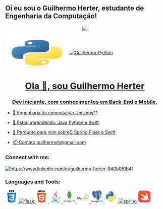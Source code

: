 ## Oi eu sou o Guilhermo Herter, estudante de Engenharia da Computação!
<div align="center">
  <a href="https://github.com/GuilhermoH">
  <img height="150em" src="https://github-readme-stats.vercel.app/api/top-langs/?username=GuilhermoH&layout=compact&langs_count=7&theme=dark"/>

</div>
<div style="display: inline_block"><br>
  <img align="center" alt="Guilhermo-Python" height="100" width="200" src="https://raw.githubusercontent.com/devicons/devicon/master/icons/python/python-original.svg">
  <img align="center" alt="Guilhermo-Python" height="100" width="200" <img src="https://cdn.jsdelivr.net/gh/devicons/devicon/icons/java/java-original.svg" />

<h1 align="center">Ola 👋, sou Guilhermo Herter</h1>
<h3 align="center">Dev Iniciante, com conhecimentos em Back-End e Mobile.</h3>

- 🔭 Engenharia da computação Unisinos**

- 🌱 Estou aprendendo: Java,Python e Swift

- 💬 Pergunte para mim sobreÇ Spring,Flask e Swift

- 📫 Contato guilhermoh@gmail.com

<h3 align="left">Connect with me:</h3>
<p align="left">
<a href="https://linkedin.com/in/https://www.linkedin.com/in/guilhermo-herter-940b051b4/" target="blank"><img align="center" src="https://raw.githubusercontent.com/rahuldkjain/github-profile-readme-generator/master/src/images/icons/Social/linked-in-alt.svg" alt="https://www.linkedin.com/in/guilhermo-herter-940b051b4/" height="30" width="40" /></a>
</p>

<h3 align="left">Languages and Tools:</h3>
<p align="left"> <a href="https://www.w3schools.com/css/" target="_blank" rel="noreferrer"> <img src="https://raw.githubusercontent.com/devicons/devicon/master/icons/css3/css3-original-wordmark.svg" alt="css3" width="40" height="40"/> </a> <a href="https://flask.palletsprojects.com/" target="_blank" rel="noreferrer"> <img src="https://www.vectorlogo.zone/logos/pocoo_flask/pocoo_flask-icon.svg" alt="flask" width="40" height="40"/> </a> <a href="https://www.w3.org/html/" target="_blank" rel="noreferrer"> <img src="https://raw.githubusercontent.com/devicons/devicon/master/icons/html5/html5-original-wordmark.svg" alt="html5" width="40" height="40"/> </a> <a href="https://www.java.com" target="_blank" rel="noreferrer"> <img src="https://raw.githubusercontent.com/devicons/devicon/master/icons/java/java-original.svg" alt="java" width="40" height="40"/> </a> <a href="https://www.mongodb.com/" target="_blank" rel="noreferrer"> <img src="https://raw.githubusercontent.com/devicons/devicon/master/icons/mongodb/mongodb-original-wordmark.svg" alt="mongodb" width="40" height="40"/> </a> <a href="https://www.mysql.com/" target="_blank" rel="noreferrer"> <img src="https://raw.githubusercontent.com/devicons/devicon/master/icons/mysql/mysql-original-wordmark.svg" alt="mysql" width="40" height="40"/> </a> <a href="https://www.postgresql.org" target="_blank" rel="noreferrer"> <img src="https://raw.githubusercontent.com/devicons/devicon/master/icons/postgresql/postgresql-original-wordmark.svg" alt="postgresql" width="40" height="40"/> </a> <a href="https://www.python.org" target="_blank" rel="noreferrer"> <img src="https://raw.githubusercontent.com/devicons/devicon/master/icons/python/python-original.svg" alt="python" width="40" height="40"/> </a> <a href="https://spring.io/" target="_blank" rel="noreferrer"> <img src="https://www.vectorlogo.zone/logos/springio/springio-icon.svg" alt="spring" width="40" height="40"/> </a> <a href="https://developer.apple.com/swift/" target="_blank" rel="noreferrer"> <img src="https://raw.githubusercontent.com/devicons/devicon/master/icons/swift/swift-original.svg" alt="swift" width="40" height="40"/> </a> </p>

 
</div>
